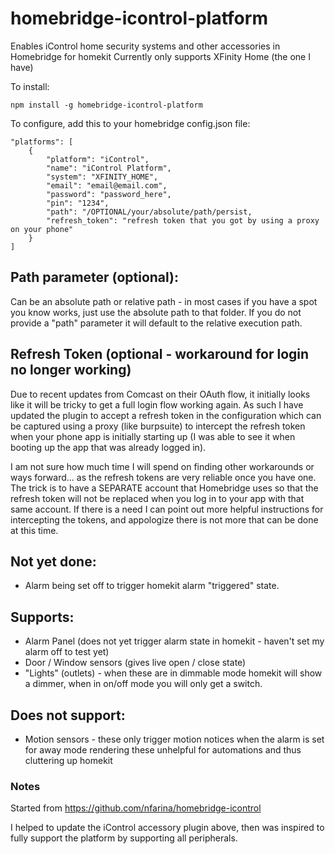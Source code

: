 # homebridge-icontrol-platform
Enables iControl home security systems and other accessories in Homebridge for homekit
Currently only supports XFinity Home (the one I have)

To install:

    npm install -g homebridge-icontrol-platform

To configure, add this to your homebridge config.json file:
    
    
    "platforms": [
        {
            "platform": "iControl",
            "name": "iControl Platform",
            "system": "XFINITY_HOME",
            "email": "email@email.com",
            "password": "password_here",
            "pin": "1234",
            "path": "/OPTIONAL/your/absolute/path/persist,
            "refresh_token": "refresh token that you got by using a proxy on your phone"
        }
    ]


## Path parameter (optional): 
Can be an absolute path or relative path - in most cases if you have a spot you know works, just use the absolute path to that folder. If you do not provide a "path" parameter it will default to the relative execution path.

## Refresh Token (optional - workaround for login no longer working)
Due to recent updates from Comcast on their OAuth flow, it initially looks like it will be tricky to get a full login flow working again. As such I have updated the plugin to accept a refresh token in the configuration which can be captured using a proxy (like burpsuite) to intercept the refresh token when your phone app is initially starting up (I was able to see it when booting up the app that was already logged in).

I am not sure how much time I will spend on finding other workarounds or ways forward... as the refresh tokens are very reliable once you have one. The trick is to have a SEPARATE account that Homebridge uses so that the refresh token will not be replaced when you log in to your app with that same account. If there is a need I can point out more helpful instructions for intercepting the tokens, and appologize there is not more that can be done at this time.

## Not yet done:
* Alarm being set off to trigger homekit alarm "triggered" state.

## Supports:
* Alarm Panel (does not yet trigger alarm state in homekit - haven't set my alarm off to test yet)
* Door / Window sensors (gives live open / close state)
* "Lights" (outlets) - when these are in dimmable mode homekit will show a dimmer, when in on/off mode you will only get a switch. 

## Does not support:
* Motion sensors - these only trigger motion notices when the alarm is set for away mode rendering these unhelpful for automations and thus cluttering up homekit


### Notes
Started from https://github.com/nfarina/homebridge-icontrol

I helped to update the iControl accessory plugin above, then was inspired to fully support the platform by supporting all peripherals.
